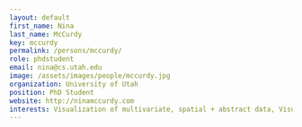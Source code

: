 ```yaml
---
layout: default
first_name: Nina
last_name: McCurdy
key: mccurdy
permalink: /persons/mccurdy/
role: phdstudent
email: nina@cs.utah.edu
image: /assets/images/people/mccurdy.jpg
organization: University of Utah
position: PhD Student
website: http://ninamccurdy.com
interests: Visualization of multivariate, spatial + abstract data, Visualization in the Digital Humanities, Computational Creativity
---
```

